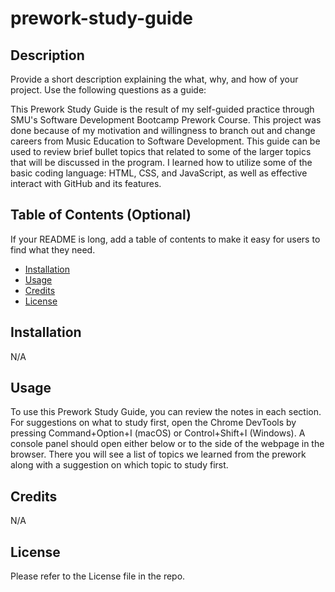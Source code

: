 # prework-study-guide

## Description

Provide a short description explaining the what, why, and how of your project. Use the following questions as a guide:

This Prework Study Guide is the result of my self-guided practice through SMU's Software Development Bootcamp Prework Course. This project was done because of my motivation and willingness to branch out and change careers from Music Education to Software Development. This guide can be used to review brief bullet topics that related to some of the larger topics that will be discussed in the program. I learned how to utilize some of the basic coding language: HTML, CSS, and JavaScript, as well as effective interact with GitHub and its features. 


## Table of Contents (Optional)

If your README is long, add a table of contents to make it easy for users to find what they need.

- [Installation](#installation)
- [Usage](#usage)
- [Credits](#credits)
- [License](#license)

## Installation

N/A

## Usage

To use this Prework Study Guide, you can review the notes in each section. For suggestions on what to study first, open the Chrome DevTools by pressing Command+Option+I (macOS) or Control+Shift+I (Windows). A console panel should open either below or to the side of the webpage in the browser. There you will see a list of topics we learned from the prework along with a suggestion on which topic to study first.

## Credits

N/A

## License

Please refer to the License file in the repo. 
